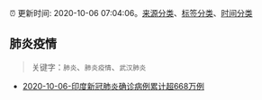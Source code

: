 :alarm_clock: 更新时间: 2020-10-06 07:04:06。[来源分类](../README.md)、[标签分类](../TAGS.md)、[时间分类](../TIMELINE.md)

## 肺炎疫情


> 关键字：`肺炎`、`肺炎疫情`、`武汉肺炎`



- [2020-10-06-印度新冠肺炎确诊病例累计超668万例](http://app.cctv.com/special/cportal/detail/arti/index.html?id=ArtiXPpk7gjNZg4rlZPjo8T4201006&isfromapp=1) 